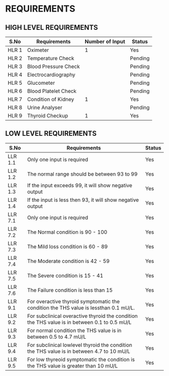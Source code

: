 # REQUIREMENTS

## HIGH LEVEL REQUIREMENTS

|S.No| Requirements|Number of Input| Status|
|----|-------------|---------------|-------|
|HLR 1|Oximeter|1|Yes|
|HLR 2|Temperature Check||Pending|
|HLR 3|Blood Pressure Check||Pending|
|HLR 4|Electrocardiography||Pending|
|HLR 5|Glucometer||Pending|
|HLR 6|Blood Platelet Check||Pending|
|HLR 7|Condition of Kidney|1|Yes|
|HLR 8|Urine Analyser||Pending|
|HLR 9|Thyroid Checkup|1|Yes|
 
 
 
 ## LOW LEVEL REQUIREMENTS
 
 |S.No| Requirements| Status|
 |----|-------------|-------|
 |LLR 1.1 |Only one input is required|Yes|
 |LLR 1.2 |The normal range should be between 93 to 99|Yes|
 |LLR 1.3|If the input exceeds 99, it will show negative output|Yes|
 |LLR 1.4|If the input is less then 93, it will show negative output|Yes|
 |LLR 7.1|Only one input is required|Yes|
 |LLR 7.2|The Normal condition is 90 - 100 |Yes|
 |LLR 7.3|The Mild loss condition is 60 - 89 |Yes|
 |LLR 7.4|The Moderate condition is 42 - 59 |Yes|
 |LLR 7.5|The Severe condition is 15 - 41 |Yes|
 |LLR 7.6|The Failure condition is less than 15 |Yes| 
 |LLR 9.1|For overactive thyroid symptomatic the condition the THS value is lessthan 0.1 mU/L.|Yes|
 |LLR 9.2|For subclinical overactive thyroid the condition the THS value is in between 0.1 to 0.5 mU/L|Yes|
 |LLR 9.3|For normal condition the THS value is in between 0.5 to 4.7 mU/L|Yes|
 |LLR 9.4|For subclinical lowlevel thyroid the condition the THS value is in between 4.7 to 10 mU/L|Yes|
 |LLR 9.5|For low thyreoid symptomatic the condition is the THS value is greater than 10 mU/L|Yes|
